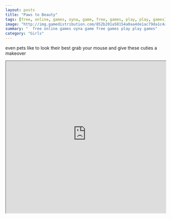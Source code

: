 ```yaml
---
layout: posts
title: "Paws to Beauty"
tags: [free, online, games, oyna, game, free, games, play, play, games]
image: "http://img.gamedistribution.com/852b201a58154a0aa4de1ac79da1c4a1.jpg"
summary: "  free online games oyna game free games play play games"
category: "Girls"
---
```


even pets like to look their best grab your mouse and give these cuties a makeover

<iframe width="100%" height="480px;" src="http://flash.gamedistribution.com?game=852b201a58154a0aa4de1ac79da1c4a1"></iframe>